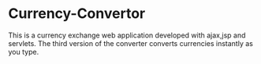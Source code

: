 # Currency-Convertor
This is a currency exchange web application developed with ajax,jsp and servlets. 
The third version of the converter converts currencies instantly as you type.
